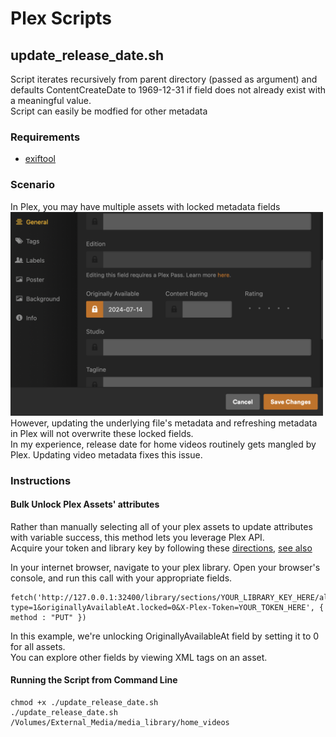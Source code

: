 # Plex Scripts


## update_release_date.sh
Script iterates recursively from parent directory (passed as argument) and defaults ContentCreateDate to 1969-12-31 if field does not already exist with a meaningful value.   
Script can easily be modfied for other metadata


### Requirements
- [exiftool](https://exiftool.org/install.html)

### Scenario
In Plex, you may have multiple assets with locked metadata fields  
<img src="images/locked_release_date.png" alt="Locked Release Date" width="500"/>  
However, updating the underlying file's metadata and refreshing metadata in Plex will not overwrite these locked fields.  
In my experience, release date for home videos routinely gets mangled by Plex. Updating video metadata fixes this issue.  

### Instructions
#### Bulk Unlock Plex Assets' attributes
Rather than manually selecting all of your plex assets to update attributes with variable success, this method lets you leverage Plex API.  
Acquire your token and library key by following these [directions](https://support.plex.tv/articles/204059436-finding-an-authentication-token-x-plex-token/), [see also](old.reddit.com/r/PleX/comments/mwzbh5/is_there_any_easy_way_to_unlock_tags_on_metadata/)  

In your internet browser, navigate to your plex library. Open your browser's console, and run this call with your appropriate fields. 
```
fetch('http://127.0.0.1:32400/library/sections/YOUR_LIBRARY_KEY_HERE/all?type=1&originallyAvailableAt.locked=0&X-Plex-Token=YOUR_TOKEN_HERE', { method : "PUT" })
```

In this example, we're unlocking OriginallyAvailableAt field by setting it to 0 for all assets.    
You can explore other fields by viewing XML tags on an asset.  

#### Running the Script from Command Line
```
chmod +x ./update_release_date.sh
./update_release_date.sh /Volumes/External_Media/media_library/home_videos
```
